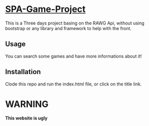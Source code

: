 # [SPA-Game-Project](https://julietderozario.github.io/SPA-Game-Project/#game)

This is a Three days project basing on the RAWG Api, without using bootstrap or any library and framework to help with the front.

## Usage
You can search some games and have more informations about it!

## Installation
Clode this repo and run the index.html file, or click on the title link.

# WARNING
**This website is ugly**
